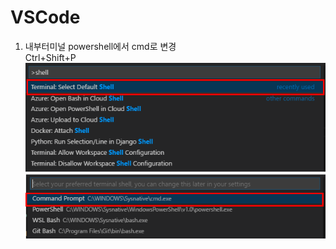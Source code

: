 # VSCode

1. 내부터미널 powershell에서 cmd로 변경  
  Ctrl+Shift+P
  ![설정](20180528_134344_1.png)  
  ![설정](20180528_134344_2.png)  

